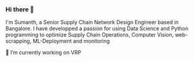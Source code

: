 ### Hi there 👋

I'm Sumanth, a Senior Supply Chain Network Design Engineer based in Bangalore. I have developped a passion for using Data Science and Python programming to optimize Supply Chain Operations, Computer Vision, web-scrapping, ML-Deployment and monitoring

🔭 I’m currently working on VRP 


<!--
**slackroo/slackroo** is a ✨ _special_ ✨ repository because its `README.md` (this file) appears on your GitHub profile.

Here are some ideas to get you started:

- 🔭 I’m currently working on ...
- 🌱 I’m currently learning ...
- 👯 I’m looking to collaborate on ...
- 🤔 I’m looking for help with ...
- 💬 Ask me about ...
- 📫 How to reach me: ...
- 😄 Pronouns: ...
- ⚡ Fun fact: ...
-->
